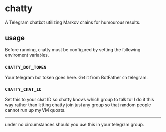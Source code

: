 # chatty
A Telegram chatbot utilizing Markov chains for humourous results.
 
 ## usage
 Before running, chatty must be configured by setting the following enviroment variables.
 
 ### ```CHATTY_BOT_TOKEN```
 Your telegram bot token goes here. Get it from BotFather on telegram.
 
 ### ```CHATTY_CHAT_ID```
 Set this to your chat ID so chatty knows which group to talk to! I do it this way rather than letting chatty join just any group so that random people cannot run up my VM quoats.

---

under no circumstances should you use this in your telegram group.
